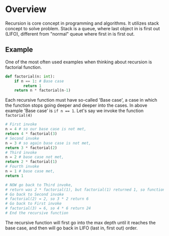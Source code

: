 # Overview
Recursion is core concept in programming and algorithms. It utilizes stack concept to solve problem. 
Stack is a queue, where last object in is first out (LIFO), different from "normal" queue where first in is first out.

## Example
One of the most often used examples when thinking about recursion is factorial function.
```python
def factorial(n: int):
    if n == 1: # Base case
        return 1
    return n * factorial(n-1)
```
Each recursive function must have so-called 'Base case', a case in which the function stops going deeper and deeper into the cases. In above example 'Base case' is `if n == 1`.
Let's say we invoke the function `factorial(4)`
```python
# First invoke
n = 4 # so our base case is not met, 
return 4 * factorial(3)
# Second invoke
n = 3 # so again base case is not met, 
return 3 * factorial(2)
# Third invoke
n = 2 # base case not met, 
return 2 * factorial(1)
# Fourth invoke
n = 1 # base case met,
return 1

# NOW go back to Third invoke, 
# return was 2 * factorial(1), but factorial(1) returned 1, so function will calculate 2 * 1 and return 2
# Go back to Second invoke
# factorial(2) = 2, so 3 * 2 return 6
# Go back to First invoke
# factorial(3) = 6, so 4 * 6 return 24
# End the recursive function
```
The recursive function will first go into the max depth until it reaches the base case, and then will go back in LIFO (last in, first out) order.
